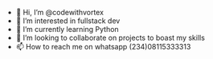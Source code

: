 - 👋 Hi, I’m @codewithvortex
- 👀 I’m interested in fullstack dev
- 🌱 I’m currently learning Python
- 💞️ I’m looking to collaborate on projects to boast my skills
- 📫 How to reach me on whatsapp (234)08115333313

<!---
codewithvortex/codewithvortex is a ✨ special ✨ repository because its `README.md` (this file) appears on your GitHub profile.
You can click the Preview link to take a look at your changes.
--->
